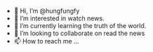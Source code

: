 - 👋 Hi, I’m @hungfungfy
- 👀 I’m interested in watch news.
- 🌱 I’m currently learning the truth of the world.
- 💞️ I’m looking to collaborate on read the news
- 📫 How to reach me ...

<!---
hungfungfy/hungfungfy is a ✨ special ✨ repository because its `README.md` (this file) appears on your GitHub profile.
You can click the Preview link to take a look at your changes.
--->
